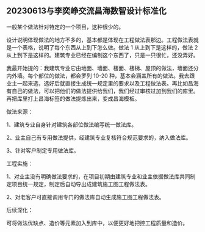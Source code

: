 ## 20230613与李奕峥交流昌海数智设计标准化

一般某个做法针对特定的一个项目，这种很少的。

设计说明体现做法的地方不多的，基本都是体现在工程做法表那边。工程做法表就是一个表格，说明了每个东西从上到下怎么做。做法 1 从上到下是这样的，做法 2 从上到下是这样的。建筑专业已经在编制这个东西了，只是一只很忙，还没弄好。

我最开始提的：我建筑专业它由地面、墙面、楼面、楼梯、屋顶的做法，墙面还分内外墙。每个部位的做法，都会罗列 10-20 种，基本会涵盖所有的做法。我去跟业主一起来选，选好后就直接生成统一规定里的要求以及工程做法表。再比如昌海有自己的做法，可以把他们的做法提供给我们，我们经过审核过加到我们的库里。再把库里打上昌海标签的做法提炼出来，变成昌海模板。

做法来源：

1、建筑专业自身针对建筑各部位做法编写统一做法库。

2、业主自己有专用做法提供，经建筑专业复核符合规范要求的，纳入做法库。

3、针对客户制定专用做法库。

工程实施：

1、对业主没有明确做法要求的，在项目初期由建筑专业和业主依据做法库共同制定项目统一规定，制定后自动导出成建筑施工图工程做法表。

2、对老客户可直接调用专门的做法库自动生成施工图工程做法表。

后续深化：

可将做法优缺点、造价等元素加入到库中，以便更好地把控工程质量和造价。